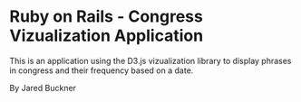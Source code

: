 # Ruby on Rails - Congress Vizualization Application

This is an application using the D3.js vizualization library to display phrases in congress and their frequency based on a date.

By Jared Buckner
